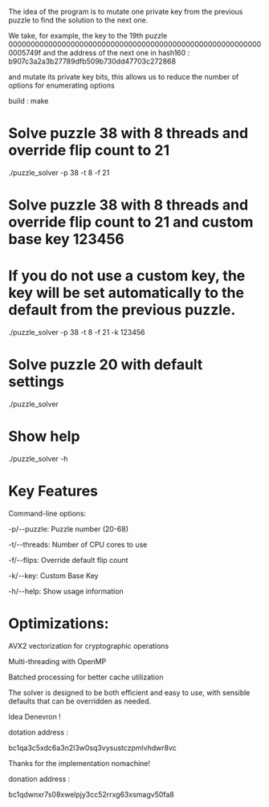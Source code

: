 The idea of ​​the program is to mutate one private key from the previous puzzle to find the solution to the next one.

We take, for example, the key to the 19th puzzle 0000000000000000000000000000000000000000000000000000000000005749f and the address of the next one in hash160 : b907c3a2a3b27789dfb509b730dd47703c272868

and mutate its private key bits, this allows us to reduce the number of options for enumerating options

build : make

# Solve puzzle 38 with 8 threads and override flip count to 21

./puzzle_solver -p 38 -t 8 -f 21

# Solve puzzle 38 with 8 threads and override flip count to 21 and custom base key 123456

# If you do not use a custom key, the key will be set automatically to the default from the previous puzzle.

./puzzle_solver -p 38 -t 8 -f 21 -k 123456

# Solve puzzle 20 with default settings

./puzzle_solver

# Show help

./puzzle_solver -h

# Key Features

Command-line options:

-p/--puzzle: Puzzle number (20-68)

-t/--threads: Number of CPU cores to use

-f/--flips: Override default flip count

-k/--key: Custom Base Key

-h/--help: Show usage information

# Optimizations:

AVX2 vectorization for cryptographic operations

Multi-threading with OpenMP

Batched processing for better cache utilization

The solver is designed to be both efficient and easy to use, with sensible defaults that can be overridden as needed.

Idea Denevron !

dotation address :

bc1qa3c5xdc6a3n2l3w0sq3vysustczpmlvhdwr8vc

Thanks for the implementation nomachine!

donation address :

bc1qdwnxr7s08xwelpjy3cc52rrxg63xsmagv50fa8
